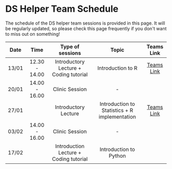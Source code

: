 # DS Helper Team Schedule

The schedule of the DS helper team sessions is provided in this page. It will be regularly updated, so please check this page frequently if you don't want to miss out on something!


Date|Time| Type of sessions|Topic | Teams Link
:---:|:---:|:---:|:---:|:---:|
13/01|12.30 - 14.00|Introductory Lecture + Coding tutorial | Introduction to R | [Teams Link](https://teams.microsoft.com/l/meetup-join/19%3ameeting_NTM1YjQyMDAtODU3NS00ODk1LThmYWUtMjA2ZGYwZDU2ZDlj%40thread.v2/0?context=%7b%22Tid%22%3a%222b897507-ee8c-4575-830b-4f8267c3d307%22%2c%22Oid%22%3a%2259f6bab9-038b-4d99-ba0a-7617d7a16f65%22%7d)
20/01|14.00 - 16.00 |Clinic Session| -
27/01||Introductory Lecture| Introduction to Statistics + R implementation | [Teams Link](https://teams.microsoft.com/l/meetup-join/19%3ameeting_YTZjOGM1ODctMjYxZi00ZDA2LTk5YjEtOTI3MjdiM2E0YTYx%40thread.v2/0?context=%7b%22Tid%22%3a%222b897507-ee8c-4575-830b-4f8267c3d307%22%2c%22Oid%22%3a%2259f6bab9-038b-4d99-ba0a-7617d7a16f65%22%7d)
03/02 | 14.00 - 16.00 |Clinic Session|-
17/02 || Introduction Lecture  + Coding tutorial| Introduction to Python |

